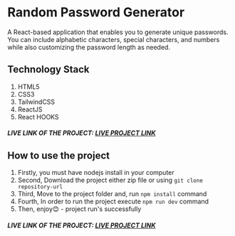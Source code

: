 # Random Password Generator

A React-based application that enables you to generate unique passwords. You can include alphabetic characters, special characters, and numbers while also customizing the password length as needed.

## Technology Stack

1. HTML5
2. CSS3
3. TailwindCSS
4. ReactJS
5. React HOOKS

##### LIVE LINK OF THE PROJECT: [LIVE PROJECT LINK](https://random-password-generator-indol.vercel.app/)

## How to use the project

1. Firstly, you must have nodejs install in your computer
2. Second, Download the project either zip file or using `git clone repository-url`
3. Third, Move to the project folder and, run `npm install` command
4. Fourth, In order to run the project execute `npm run dev` command
5. Then, enjoy😊 - project run's successfully

##### LIVE LINK OF THE PROJECT: [LIVE PROJECT LINK](https://random-password-generator-indol.vercel.app/)
